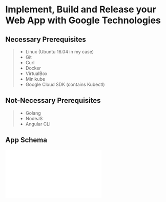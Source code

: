 Implement, Build and Release your Web App with Google Technologies
===================
 
 
## Necessary Prerequisites 
>- Linux (Ubuntu 16.04 in my  case)
>- Git
>- Curl
>- Docker
>- VirtualBox
>- Minikube
>- Google Cloud SDK (contains Kubectl)


## Not-Necessary Prerequisites 
>- Golang
>- NodeJS
>- Angular CLI


## App Schema
![Schema](schema.pdf)
